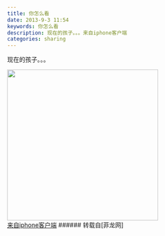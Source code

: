 ```yaml
---
title: 你怎么看
date: 2013-9-3 11:54
keywords: 你怎么看
description: 现在的孩子。。。来自iphone客户端
categories: sharing
---
```

<td class="t_f" id="postmessage_42354">

现在的孩子。。。

<img aid="17632" class="zoom" data-cf-modified-c82924e07176edb19aab3dde-="" file="data/attachment/forum/201309/03/20130903115323_29687.jpg" id="aimg_17632" inpost="1" onclick="" onmouseover="" src="http://www.flw.ph/data/attachment/forum/201309/03/20130903115323_29687.jpg" width="351" zoomfile="data/attachment/forum/201309/03/20130903115323_29687.jpg"/>


<br/>
<a href="http://www.flw.ph//mobcent/download/down.php" target="_blank">来自iphone客户端</a></td>
###### 转载自[菲龙网]